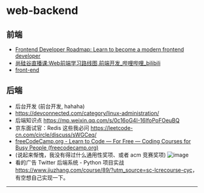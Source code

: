 # web-backend

## 前端

- [Frontend Developer Roadmap: Learn to become a modern frontend developer](https://roadmap.sh/frontend)
- [尚硅谷直播课:Web前端学习路线图,前端开发_哔哩哔哩_bilibili](https://www.bilibili.com/video/BV1DE411c7HJ?spm_id_from=333.337.search-card.all.click)
- [front-end](./front-end/README.md)

## 后端

- 后台开发 (前台开发, hahaha)
- https://devconnected.com/category/linux-administration/
- 后端知识点 https://mp.weixin.qq.com/s/0c16oG4I-16IfoPoFOeuBQ
- 京东面试官：Redis 这些我必问 https://leetcode-cn.com/circle/discuss/sWGCeq/
- [freeCodeCamp.org - Learn to Code — For Free — Coding Courses for Busy People (freecodecamp.org)](https://www.freecodecamp.org/learn/)
- (说起来惭愧，我没有得过什么通用性奖项、或者 acm 竞赛奖项)
![image](https://user-images.githubusercontent.com/20805657/158007575-8f144163-0c52-4cd9-bdd8-a694fa075c07.png)
- 看的广告 Twitter 后端系统 - Python 项目实战 <https://www.jiuzhang.com/course/89/?utm_source=sc-lcrecourse-cyc>， 有空想自己实现一下。

---

